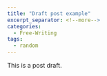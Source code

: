 ```yaml
---
title: "Draft post example"
excerpt_separator: <!--more-->
categories:
  - Free-Writing
tags:
  - random
---
```


This is a post draft.